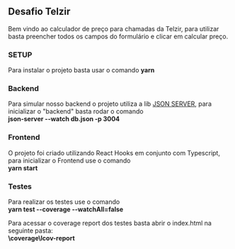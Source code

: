 <h2>Desafio Telzir</h2>

<p>Bem vindo ao calculador de preço para chamadas da Telzir, para utilizar basta preencher todos os campos do formulário e clicar em calcular preço.</p>

<h3>SETUP</h3>

<p>Para instalar o projeto basta usar o comando <b>yarn</b></p>

<h3>Backend</h3>
<p>Para simular nosso backend o projeto utiliza a lib <a href="https://github.com/typicode/json-server">JSON SERVER</a>, para inicializar o "backend" basta rodar o comando<br><b>json-server --watch db.json -p 3004</b></p>

<h3>Frontend</h3>
<p>O projeto foi criado utilizando React Hooks em conjunto com Typescript, para inicializar o Frontend use o comando<br><b>yarn start</b></p>

<h3>Testes</h3>
<p>Para realizar os testes use o comando<br><b>yarn test --coverage --watchAll=false</b></p>
<p>Para acessar o coverage report dos testes basta abrir o index.html na seguinte pasta: <br><b>\coverage\lcov-report</b></p>
